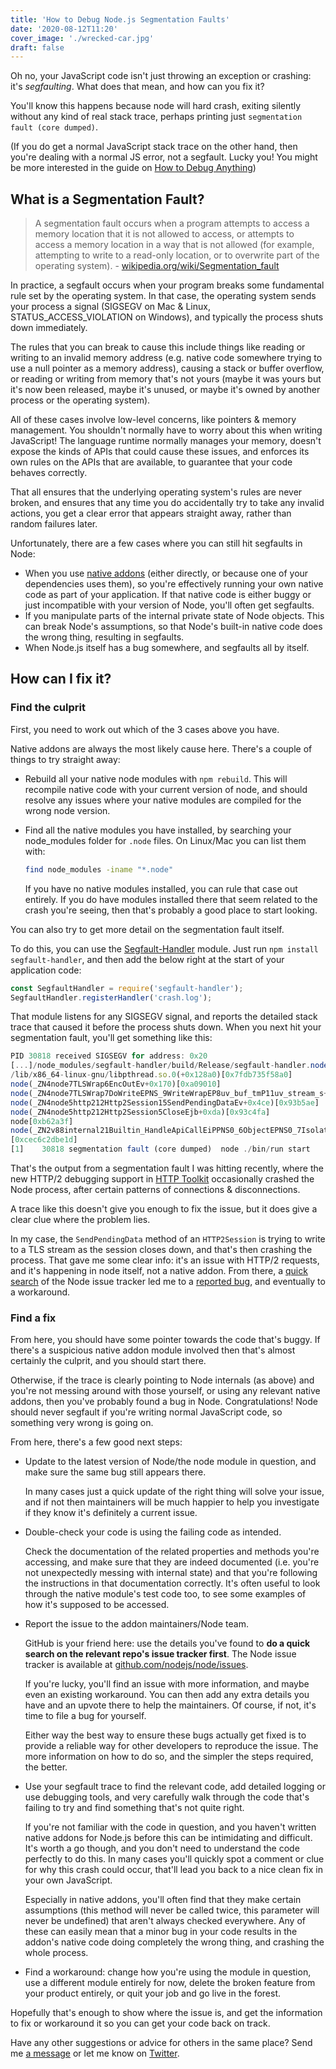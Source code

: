 ```yaml
---
title: 'How to Debug Node.js Segmentation Faults'
date: '2020-08-12T11:20'
cover_image: './wrecked-car.jpg'
draft: false
---
```


Oh no, your JavaScript code isn't just throwing an exception or crashing: it's _segfaulting_. What does that mean, and how can you fix it?

You'll know this happens because node will hard crash, exiting silently without any kind of real stack trace, perhaps printing just `segmentation fault (core dumped)`.

(If you do get a normal JavaScript stack trace on the other hand, then you're dealing with a normal JS error, not a segfault. Lucky you! You might be more interested in the guide on [How to Debug Anything](/blog/how-to-debug-anything))

## What is a Segmentation Fault?

> A segmentation fault occurs when a program attempts to access a memory location that it is not allowed to access, or attempts to access a memory location in a way that is not allowed (for example, attempting to write to a read-only location, or to overwrite part of the operating system).
> \- [wikipedia.org/wiki/Segmentation_fault](https://en.wikipedia.org/wiki/Segmentation_fault)

In practice, a segfault occurs when your program breaks some fundamental rule set by the operating system. In that case, the operating system sends your process a signal (SIGSEGV on Mac & Linux, STATUS\_ACCESS\_VIOLATION on Windows), and typically the process shuts down immediately.

The rules that you can break to cause this include things like reading or writing to an invalid memory address (e.g. native code somewhere trying to use a null pointer as a memory address), causing a stack or buffer overflow, or reading or writing from memory that's not yours (maybe it was yours but it's now been released, maybe it's unused, or maybe it's owned by another process or the operating system).

All of these cases involve low-level concerns, like pointers & memory management. You shouldn't normally have to worry about this when writing JavaScript! The language runtime normally manages your memory, doesn't expose the kinds of APIs that could cause these issues, and enforces its own rules on the APIs that are available, to guarantee that your code behaves correctly.

That all ensures that the underlying operating system's rules are never broken, and ensures that any time you do accidentally try to take any invalid actions, you get a clear error that appears straight away, rather than random failures later.

Unfortunately, there are a few cases where you can still hit segfaults in Node:

* When you use [native addons](https://nodejs.org/api/addons.html) (either directly, or because one of your dependencies uses them), so you're effectively running your own native code as part of your application. If that native code is either buggy or just incompatible with your version of Node, you'll often get segfaults.
* If you manipulate parts of the internal private state of Node objects. This can break Node's assumptions, so that Node's built-in native code does the wrong thing, resulting in segfaults.
* When Node.js itself has a bug somewhere, and segfaults all by itself.

## How can I fix it?

### Find the culprit

First, you need to work out which of the 3 cases above you have.

Native addons are always the most likely cause here. There's a couple of things to try straight away:

* Rebuild all your native node modules with `npm rebuild`. This will recompile native code with your current version of node, and should resolve any issues where your native modules are compiled for the wrong node version.
* Find all the native modules you have installed, by searching your node_modules folder for `.node` files. On Linux/Mac you can list them with:

  ```bash
  find node_modules -iname "*.node"
  ```

  If you have no native modules installed, you can rule that case out entirely. If you do have modules installed there that seem related to the crash you're seeing, then that's probably a good place to start looking.

You can also try to get more detail on the segmentation fault itself.

To do this, you can use the [Segfault-Handler](https://www.npmjs.com/package/segfault-handler) module. Just run `npm install segfault-handler`, and then add the below right at the start of your application code:

```javascript
const SegfaultHandler = require('segfault-handler');
SegfaultHandler.registerHandler('crash.log');
```

That module listens for any SIGSEGV signal, and reports the detailed stack trace that caused it before the process shuts down. When you next hit your segmentation fault, you'll get something like this:

```javascript
PID 30818 received SIGSEGV for address: 0x20
[...]/node_modules/segfault-handler/build/Release/segfault-handler.node(+0x3127)[0x7fdb5a5fb127]
/lib/x86_64-linux-gnu/libpthread.so.0(+0x128a0)[0x7fdb735f58a0]
node(_ZN4node7TLSWrap6EncOutEv+0x170)[0xa09010]
node(_ZN4node7TLSWrap7DoWriteEPNS_9WriteWrapEP8uv_buf_tmP11uv_stream_s+0x2c7)[0xa0a6c7]
node(_ZN4node5http212Http2Session15SendPendingDataEv+0x4ce)[0x93b5ae]
node(_ZN4node5http212Http2Session5CloseEjb+0xda)[0x93c4fa]
node[0xb62a3f]
node(_ZN2v88internal21Builtin_HandleApiCallEiPPNS0_6ObjectEPNS0_7IsolateE+0xb9)[0xb635a9]
[0xcec6c2dbe1d]
[1]    30818 segmentation fault (core dumped)  node ./bin/run start
```

That's the output from a segmentation fault I was hitting recently, where the new HTTP/2 debugging support in [HTTP Toolkit](/) occasionally crashed the Node process, after certain patterns of connections & disconnections.

A trace like this doesn't give you enough to fix the issue, but it does give a clear clue where the problem lies.

In my case, the `SendPendingData` method of an `HTTP2Session` is trying to write to a TLS stream as the session closes down, and that's then crashing the process. That gave me some clear info: it's an issue with HTTP/2 requests, and it's happening in node itself, not a native addon. From there, a [quick search](https://github.com/nodejs/node/issues?q=http2+segmentation+fault+is%3Aopen) of the Node issue tracker led me to a [reported bug](https://github.com/nodejs/node/issues/29902), and eventually to a workaround.

### Find a fix

From here, you should have some pointer towards the code that's buggy. If there's a suspicious native addon module involved then that's almost certainly the culprit, and you should start there.

Otherwise, if the trace is clearly pointing to Node internals (as above) and you're not messing around with those yourself, or using any relevant native addons, then you've probably found a bug in Node. Congratulations! Node should never segfault if you're writing normal JavaScript code, so something very wrong is going on.

From here, there's a few good next steps:

* Update to the latest version of Node/the node module in question, and make sure the same bug still appears there.

  In many cases just a quick update of the right thing will solve your issue, and if not then maintainers will be much happier to help you investigate if they know it's definitely a current issue.

* Double-check your code is using the failing code as intended.

  Check the documentation of the related properties and methods you're accessing, and make sure that they are indeed documented (i.e. you're not unexpectedly messing with internal state) and that you're following the instructions in that documentation correctly. It's often useful to look through the native module's test code too, to see some examples of how it's supposed to be accessed.

* Report the issue to the addon maintainers/Node team.

  GitHub is your friend here: use the details you've found to **do a quick search on the relevant repo's issue tracker first**. The Node issue tracker is available at [github.com/nodejs/node/issues](https://github.com/nodejs/node/issues).

  If you're lucky, you'll find an issue with more information, and maybe even an existing workaround. You can then add any extra details you have and an upvote there to help the maintainers. Of course, if not, it's time to file a bug for yourself.

  Either way the best way to ensure these bugs actually get fixed is to provide a reliable way for other developers to reproduce the issue. The more information on how to do so, and the simpler the steps required, the better.

* Use your segfault trace to find the relevant code, add detailed logging or use debugging tools, and very carefully walk through the code that's failing to try and find something that's not quite right.

  If you're not familiar with the code in question, and you haven't written native addons for Node.js before this can be intimidating and difficult. It's worth a go though, and you don't need to understand the code perfectly to do this. In many cases you'll quickly spot a comment or clue for why this crash could occur, that'll lead you back to a nice clean fix in your own JavaScript.

  Especially in native addons, you'll often find that they make certain assumptions (this method will never be called twice, this parameter will never be undefined) that aren't always checked everywhere. Any of these can easily mean that a minor bug in your code results in the addon's native code doing completely the wrong thing, and crashing the whole process.

* Find a workaround: change how you're using the module in question, use a different module entirely for now, delete the broken feature from your product entirely, or quit your job and go live in the forest.

Hopefully that's enough to show where the issue is, and get the information to fix or workaround it so you can get your code back on track.

Have any other suggestions or advice for others in the same place? Send me [a message](/contact) or let me know on [Twitter](https://twitter.com/pimterry).